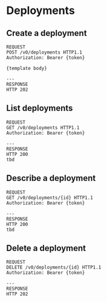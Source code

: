 # Deployments

## Create a deployment

```http
REQUEST
POST /v0/deployments HTTP1.1
Authorization: Bearer {token}

{template body}

---
RESPONSE
HTTP 202
```

## List deployments

```http
REQUEST
GET /v0/deployments HTTP1.1
Authorization: Bearer {token}

---
RESPONSE
HTTP 200
tbd
```

## Describe a deployment

```http
REQUEST
GET /v0/deployments/{id} HTTP1.1
Authorization: Bearer {token}

---
RESPONSE
HTTP 200
tbd
```

## Delete a deployment

```text
REQUEST
DELETE /v0/deployments/{id} HTTP1.1
Authorization: Bearer {token}

---
RESPONSE
HTTP 202
```

